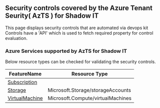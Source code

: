 ## Security controls covered by the Azure Tenant Seurity( AzTS ) for Shadow IT

This page displays security controls that are automated via devops kit Controls have a 'API' which is used to fetch required property for control evaluation. 
### Azure Services supported by AzTS for Shadow IT

Below resource types can be checked for validating the security controls.

|FeatureName|Resource Type|
|---|---|
|[Subscription](Feature/SubscriptionCore.md)|
|[Storage](Feature/Storage.md)|Microsoft.Storage/storageAccounts|
|[VirtualMachine](Feature/VirtualMachine.md)|Microsoft.Compute/virtualMachines|


